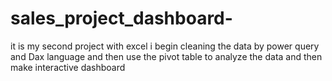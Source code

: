 # sales_project_dashboard-
it is my second project with excel i begin cleaning the data by power query and Dax language and then use the pivot table to analyze the data and then make interactive dashboard 
